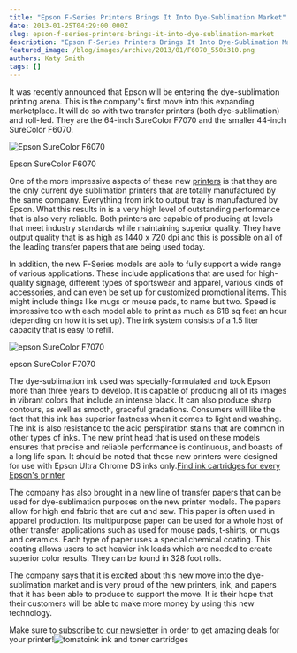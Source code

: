 ```yaml
---
title: "Epson F-Series Printers Brings It Into Dye-Sublimation Market"
date: 2013-01-25T04:29:00.000Z
slug: epson-f-series-printers-brings-it-into-dye-sublimation-market
description: "Epson F-Series Printers Brings It Into Dye-Sublimation Market"
featured_image: /blog/images/archive/2013/01/F6070_550x310.png
authors: Katy Smith
tags: []
---
```


It was recently announced that Epson will be entering the dye-sublimation printing arena. This is the company's first move into this expanding marketplace. It will do so with two transfer printers (both dye-sublimation) and roll-fed. They are the 64-inch SureColor F7070 and the smaller 44-inch SureColor F6070.

![Epson SureColor F6070](/blog/images/archive/2013/01/F6070_550x310.png)

Epson SureColor F6070

One of the more impressive aspects of these new [printers](https://www.tomatoink.com/) is that they are the only current dye sublimation printers that are totally manufactured by the same company. Everything from ink to output tray is manufactured by Epson. What this results in is a very high level of outstanding performance that is also very reliable. Both printers are capable of producing at levels that meet industry standards while maintaining superior quality. They have output quality that is as high as 1440 x 720 dpi and this is possible on all of the leading transfer papers that are being used today.

In addition, the new F-Series models are able to fully support a wide range of various applications. These include applications that are used for high-quality signage, different types of sportswear and apparel, various kinds of accessories, and can even be set up for customized promotional items. This might include things like mugs or mouse pads, to name but two. Speed is impressive too with each model able to print as much as 618 sq feet an hour (depending on how it is set up). The ink system consists of a 1.5 liter capacity that is easy to refill.

![epson SureColor F7070](/blog/images/archive/2013/01/SureColor-F7070-dye-sublimation-transfer-64-inch-printer-headon.png)

epson SureColor F7070

The dye-sublimation ink used was specially-formulated and took Epson more than three years to develop. It is capable of producing all of its images in vibrant colors that include an intense black. It can also produce sharp contours, as well as smooth, graceful gradations. Consumers will like the fact that this ink has superior fastness when it comes to light and washing. The ink is also resistance to the acid perspiration stains that are common in other types of inks. The new print head that is used on these models ensures that precise and reliable performance is continuous, and boasts of a long life span. It should be noted that these new printers were designed for use with Epson Ultra Chrome DS inks only.[Find ink cartridges for every Epson's printer ](https://www.tomatoink.com/epson-printer-cartridges)

The company has also brought in a new line of transfer papers that can be used for dye-sublimation purposes on the new printer models. The papers allow for high end fabric that are cut and sew. This paper is often used in apparel production. Its multipurpose paper can be used for a whole host of other transfer applications such as used for mouse pads, t-shirts, or mugs and ceramics. Each type of paper uses a special chemical coating. This coating allows users to set heavier ink loads which are needed to create superior color results. They can be found in 328 foot rolls.

The company says that it is excited about this new move into the dye-sublimation market and is very proud of the new printers, ink, and papers that it has been able to produce to support the move. It is their hope that their customers will be able to make more money by using this new technology.

Make sure to [subscribe to our newsletter](https://www.tomatoink.com/welcome/subscribe) in order to get amazing deals for your printer!![tomatoink ink and toner cartridges](/blog/images/archive/2013/07/generic-man_01-1.png)
